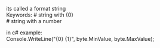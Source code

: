 its called a format string  
Keywords:
	# string with {0}  
	# string with a number  
  
in c# example:  
Console.WriteLine("{0} {1}", byte.MinValue, byte.MaxValue);